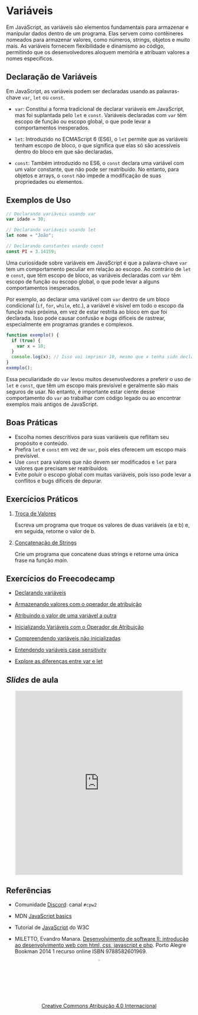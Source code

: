 # Variáveis

Em JavaScript, as variáveis são elementos fundamentais para armazenar e manipular dados dentro de um programa. Elas servem como contêineres nomeados para armazenar valores, como números, _strings_, objetos e muito mais. As variáveis fornecem flexibilidade e dinamismo ao código, permitindo que os desenvolvedores aloquem memória e atribuam valores a nomes específicos.

## Declaração de Variáveis

Em JavaScript, as variáveis podem ser declaradas usando as palavras-chave `var`, `let` ou `const`.

- `var`: Constitui a forma tradicional de declarar variáveis em JavaScript, mas foi suplantada pelo `let` e `const`. Variáveis declaradas com `var` têm escopo de função ou escopo global, o que pode levar a comportamentos inesperados.

- `let`: Introduzido no ECMAScript 6 (ES6), o `let` permite que as variáveis tenham escopo de bloco, o que significa que elas só são acessíveis dentro do bloco em que são declaradas.

- `const`: Também introduzido no ES6, o `const` declara uma variável com um valor constante, que não pode ser reatribuído. No entanto, para objetos e arrays, o `const` não impede a modificação de suas propriedades ou elementos.

## Exemplos de Uso

```javascript
// Declarando variáveis usando var
var idade = 30;

// Declarando variáveis usando let
let nome = "João";

// Declarando constantes usando const
const PI = 3.14159;
```

Uma curiosidade sobre variáveis em JavaScript é que a palavra-chave `var` tem um comportamento peculiar em relação ao escopo. Ao contrário de `let` e `const`, que têm escopo de bloco, as variáveis declaradas com `var` têm escopo de função ou escopo global, o que pode levar a alguns comportamentos inesperados.

Por exemplo, ao declarar uma variável com `var` dentro de um bloco condicional (`if`, `for`, `while`, etc.), a variável é visível em todo o escopo da função mais próxima, em vez de estar restrita ao bloco em que foi declarada. Isso pode causar confusão e _bugs_ difíceis de rastrear, especialmente em programas grandes e complexos.

```javascript
function exemplo() {
  if (true) {
    var x = 10;
  }
  console.log(x); // Isso vai imprimir 10, mesmo que x tenha sido declarado dentro do bloco if
}
exemplo();
```

Essa peculiaridade do `var` levou muitos desenvolvedores a preferir o uso de `let` e `const`, que têm um escopo mais previsível e geralmente são mais seguros de usar. No entanto, é importante estar ciente desse comportamento do `var` ao trabalhar com código legado ou ao encontrar exemplos mais antigos de JavaScript.

## Boas Práticas

- Escolha nomes descritivos para suas variáveis que reflitam seu propósito e conteúdo.
- Prefira `let` e `const` em vez de `var`, pois eles oferecem um escopo mais previsível.
- Use `const` para valores que não devem ser modificados e `let` para valores que precisam ser reatribuídos.
- Evite poluir o escopo global com muitas variáveis, pois isso pode levar a conflitos e bugs difíceis de depurar.

## Exercícios Práticos

1. [Troca de Valores](https://jsfiddle.net/prestesmachado/9nspe3u1/7/)

    Escreva um programa que troque os valores de duas variáveis (a e b) e, em seguida, retorne o valor de b.

2. [Concatenação de Strings](https://jsfiddle.net/prestesmachado/nz20mpge/4/)

    Crie um programa que concatene duas strings e retorne uma única frase na função _main_.


## Exercícios do Freecodecamp

* [Declarando variáveis](https://www.freecodecamp.org/learn/javascript-algorithms-and-data-structures/basic-javascript/declare-javascript-variables)

* [Armazenando valores com o operador de atribuição](https://www.freecodecamp.org/learn/javascript-algorithms-and-data-structures/basic-javascript/storing-values-with-the-assignment-operator)

* [Atribuindo o valor de uma variável a outra](https://www.freecodecamp.org/learn/javascript-algorithms-and-data-structures/basic-javascript/assigning-the-value-of-one-variable-to-another)

* [Inicializando Variáveis com o Operador de Atribuição](https://www.freecodecamp.org/learn/javascript-algorithms-and-data-structures/basic-javascript/initializing-variables-with-the-assignment-operator)

* [Compreendendo variáveis não inicializadas](https://www.freecodecamp.org/learn/javascript-algorithms-and-data-structures/basic-javascript/understanding-uninitialized-variables)

* [Entendendo variáveis case sensitivity](https://www.freecodecamp.org/learn/javascript-algorithms-and-data-structures/basic-javascript/understanding-case-sensitivity-in-variables)

* [Explore as diferenças entre var e let](https://www.freecodecamp.org/learn/javascript-algorithms-and-data-structures/basic-javascript/explore-differences-between-the-var-and-let-keywords)


## _Slides_ de aula

<center>
<iframe src="https://cpw2.rpmhub.dev/variaveis/slides/index.html#/" title="Variáveis em JavaScript" width="90%" height="500" style="border:none;"></iframe>
</center>

## Referências

* Comunidade [Discord](https://discord.com/invite/C29cqvm): canal `#cpw2`

* MDN [JavaScript basics](https://developer.mozilla.org/en-US/docs/Learn/Getting_started_with_the_web/JavaScript_basics)

* Tutorial de [JavaScript](http://www.w3schools.com/js) do W3C

* MILETTO, Evandro Manara. [Desenvolvimento de software II: introdução ao desenvolvimento web com html, css, javascript e php](https://biblioteca.ifrs.edu.br/pergamum_ifrs/biblioteca_s/acesso_login.php?cod_acervo_acessibilidade=5020682&acesso=aHR0cHM6Ly9pbnRlZ3JhZGEubWluaGFiaWJsaW90ZWNhLmNvbS5ici9ib29rcy85Nzg4NTgyNjAxOTY5&label=acesso%20restrito). Porto Alegre Bookman 2014 1 recurso online ISBN 9788582601969.

<center>
<a href="https://github.com/rodrigoprestesmachado" target="blanck"><img src="../imgs/logo.png" alt="Rodrigo Prestes Machado" width="3%" height="3%" border=0 style="border:0; text-decoration:none; outline:none"></a><br/>
<a rel="license" href="http://creativecommons.org/licenses/by/4.0/">Creative Commons Atribuição 4.0 Internacional</a>
</center>
